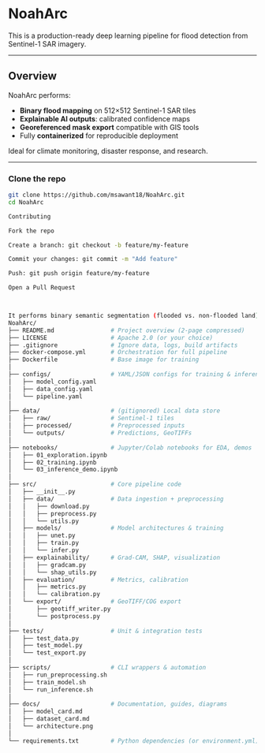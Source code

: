 # NoahArc
This is a production-ready deep learning pipeline for flood detection from Sentinel-1 SAR imagery. 

---

## Overview

NoahArc performs:

- **Binary flood mapping** on 512×512 Sentinel-1 SAR tiles  
- **Explainable AI outputs**: calibrated confidence maps  
- **Georeferenced mask export** compatible with GIS tools  
- Fully **containerized** for reproducible deployment  

Ideal for climate monitoring, disaster response, and research.

---

### Clone the repo

```bash
git clone https://github.com/msawant18/NoahArc.git
cd NoahArc

Contributing

Fork the repo

Create a branch: git checkout -b feature/my-feature

Commit your changes: git commit -m "Add feature"

Push: git push origin feature/my-feature

Open a Pull Request



It performs binary semantic segmentation (flooded vs. non-flooded land), outputs explainable masks with calibrated confidence, and generates georeferenced layers for emergency response and climate risk analytics. 
NoahArc/
├── README.md                # Project overview (2-page compressed)
├── LICENSE                  # Apache 2.0 (or your choice)
├── .gitignore               # Ignore data, logs, build artifacts
├── docker-compose.yml       # Orchestration for full pipeline
├── Dockerfile               # Base image for training
│
├── configs/                 # YAML/JSON configs for training & inference
│   ├── model_config.yaml
│   ├── data_config.yaml
│   └── pipeline.yaml
│
├── data/                    # (gitignored) Local data store
│   ├── raw/                 # Sentinel-1 tiles
│   ├── processed/           # Preprocessed inputs
│   └── outputs/             # Predictions, GeoTIFFs
│
├── notebooks/               # Jupyter/Colab notebooks for EDA, demos
│   ├── 01_exploration.ipynb
│   ├── 02_training.ipynb
│   └── 03_inference_demo.ipynb
│
├── src/                     # Core pipeline code
│   ├── __init__.py
│   ├── data/                # Data ingestion + preprocessing
│   │   ├── download.py
│   │   ├── preprocess.py
│   │   └── utils.py
│   ├── models/              # Model architectures & training
│   │   ├── unet.py
│   │   ├── train.py
│   │   └── infer.py
│   ├── explainability/      # Grad-CAM, SHAP, visualization
│   │   ├── gradcam.py
│   │   └── shap_utils.py
│   ├── evaluation/          # Metrics, calibration
│   │   ├── metrics.py
│   │   └── calibration.py
│   └── export/              # GeoTIFF/COG export
│       ├── geotiff_writer.py
│       └── postprocess.py
│
├── tests/                   # Unit & integration tests
│   ├── test_data.py
│   ├── test_model.py
│   └── test_export.py
│
├── scripts/                 # CLI wrappers & automation
│   ├── run_preprocessing.sh
│   ├── train_model.sh
│   └── run_inference.sh
│
├── docs/                    # Documentation, guides, diagrams
│   ├── model_card.md
│   ├── dataset_card.md
│   └── architecture.png
│
└── requirements.txt         # Python dependencies (or environment.yml)
